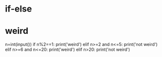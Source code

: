 # if-else
# weird
n=int(input())
if n%2==1:
    print('weird')
elif n>=2 and n<=5:
    print('not weird')
elif n>=6 and n<=20:
    print('weird')
elif n>20:
    print('not weird')

